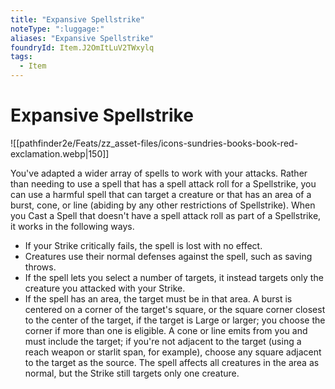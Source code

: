 ```yaml
---
title: "Expansive Spellstrike"
noteType: ":luggage:"
aliases: "Expansive Spellstrike"
foundryId: Item.J2OmItLuV2TWxylq
tags:
  - Item
---
```


# Expansive Spellstrike
![[pathfinder2e/Feats/zz_asset-files/icons-sundries-books-book-red-exclamation.webp|150]]

You've adapted a wider array of spells to work with your attacks. Rather than needing to use a spell that has a spell attack roll for a Spellstrike, you can use a harmful spell that can target a creature or that has an area of a burst, cone, or line (abiding by any other restrictions of Spellstrike). When you Cast a Spell that doesn't have a spell attack roll as part of a Spellstrike, it works in the following ways.

*   If your Strike critically fails, the spell is lost with no effect.
*   Creatures use their normal defenses against the spell, such as saving throws.
*   If the spell lets you select a number of targets, it instead targets only the creature you attacked with your Strike.
*   If the spell has an area, the target must be in that area. A burst is centered on a corner of the target's square, or the square corner closest to the center of the target, if the target is Large or larger; you choose the corner if more than one is eligible. A cone or line emits from you and must include the target; if you're not adjacent to the target (using a reach weapon or starlit span, for example), choose any square adjacent to the target as the source. The spell affects all creatures in the area as normal, but the Strike still targets only one creature.
